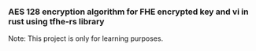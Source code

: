 ### AES 128 encryption algorithm for FHE encrypted key and vi in rust using tfhe-rs library

Note: This project is only for learning purposes.
